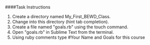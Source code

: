 ####Task Instructions 

1. Create a directory named My_First_BEWD_Class. 
2. Change into this directory (hint tab completion).
3. Create a file named "goals.rb" using the touch command.
4. Open "goals.rb" in Sublime Text from the terminal.
5. Using ruby comments type #Your Name and Goals for this course











